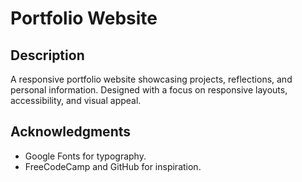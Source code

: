 # Portfolio Website

## Description
A responsive portfolio website showcasing projects, reflections, and personal information. Designed with a focus on responsive layouts, accessibility, and visual appeal.

## Acknowledgments
- Google Fonts for typography.
- FreeCodeCamp and GitHub for inspiration.

